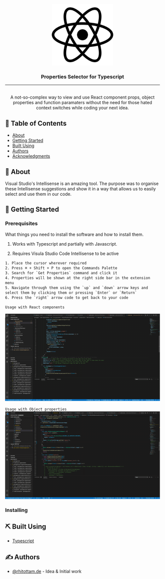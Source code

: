 <p align="center">
  <a href="" rel="noopener">
 <img width=200px height=200px src="https://raw.githubusercontent.com/Rhitottam/vscode-props-selector/master/media/react.png" alt="Project logo"></a>
</p>

<h3 align="center">Properties Selector for Typescript</h3>

---

<p align="center"> 
    <br> A not-so-complex way to view and use React component props, object properties and function paramaters without the need for those hated context switches while coding your next idea.
</p>

## 📝 Table of Contents

- [About](#about)
- [Getting Started](#getting_started)
- [Built Using](#built_using)
- [Authors](#authors)
- [Acknowledgments](#acknowledgement)

## 🧐 About <a name = "about"></a>

Visual Studio's Intellisense is an amazing tool. The purpose was to organise these Intellisense suggestions and show it in a way that allows us to easily select and use them in our code.

## 🏁 Getting Started <a name = "getting_started"></a>

### Prerequisites

What things you need to install the software and how to install them.

1. Works with Typescript and partially with Javascript.

2. Requires Visula Studio Code Intellisense to be active

```
1. Place the cursor wherever required
2. Press ⌘ + Shift + P to open the Commands Palette
3. Search for `Get Properties` command and click it
4. Properties will be shown at the right side bar in the extension menu
5. Navigate through them using the `up` and `down` arrow keys and select them by clicking them or pressing `Enter` or `Return`
6. Press the `right` arrow code to get back to your code
```

`Usage with React components`

![Usage with React components](https://raw.githubusercontent.com/Rhitottam/vscode-props-selector/master/react-props.gif)

`Usage with Object properties`
![Usage with Object properties](https://raw.githubusercontent.com/Rhitottam/vscode-props-selector/master/properties-selector.gif)

### Installing

## ⛏️ Built Using <a name = "built_using"></a>

- [Typescript](https://www.typescriptlang.org/)

## ✍️ Authors <a name = "authors"></a>

- [@rhitottam.de](https://github.com/Rhitottam) - Idea & Initial work
